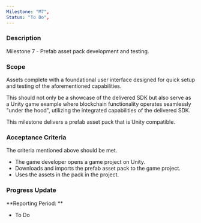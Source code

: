 ```yaml
---
Milestone: "M7",
Status: "To Do",
---
```

<!--lang:en--> 
### Description

Milestone 7 - Prefab asset pack development and testing. 

### Scope
Assets complete with a foundational user interface designed for quick setup and testing of the aforementioned capabilities. 

This should not only be a showcase of the delivered SDK but also serve as a Unity game example where blockchain functionality operates seamlessly "under the hood", utilizing the integrated capabilities of the delivered SDK. 

This milestone delivers a prefab asset pack that is Unity compatible. 


### Acceptance Criteria

The criteria mentioned above should be met. 
- The game developer opens a game project on Unity. 
- Downloads and imports the prefab asset pack to the game project. 
- Uses the assets in the pack in the project. 


### Progress Update

**Reporting Period: **
- To Do
